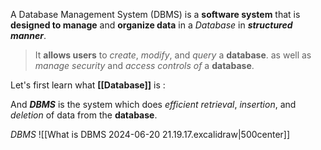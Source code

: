 A Database Management System (DBMS) is a  **software system** that is **designed to manage** and  **organize data** in a *Database* in ***structured manner***.

> It **allows users** to  *create*,  *modify*, and *query* a **database**.
> as well as *manage security* and *access controls of* a **database**.

Let's first learn what **[[Database]]** is :

And ***DBMS*** is the system which does
	*efficient retrieval*, *insertion*, and *deletion* of data from the **database**.

*DBMS*
![[What is DBMS 2024-06-20 21.19.17.excalidraw|500center]]

